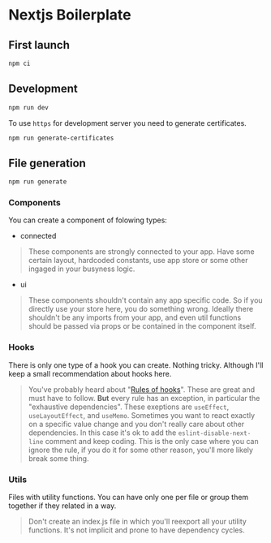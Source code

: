 # Nextjs Boilerplate

## First launch

```bash
npm ci
```

## Development

```bash
npm run dev
```

To use `https` for development server you need to generate certificates.

```bash
npm run generate-certificates
```

## File generation

```bash
npm run generate
```

### Components

You can create a component of folowing types:

- connected

> These components are strongly connected to your app. Have some certain layout, hardcoded constants, use app store or some other ingaged in your busyness logic.

- ui

> These components shouldn't contain any app specific code. So if you directly use your store here, you do something wrong. Ideally there shouldn't be any imports from your app, and even util functions should be passed via props or be contained in the component itself.

### Hooks

There is only one type of a hook you can create. Nothing tricky. Although I'll keep a small recommendation about hooks here.

> You've probably heard about "[Rules of hooks](https://reactjs.org/docs/hooks-rules.html)". These are great and must have to follow. **But** every rule has an exception, in particular the "exhaustive dependencies". These exeptions are `useEffect`, `useLayoutEffect`, and `useMemo`. Sometimes you want to react exactly on a specific value change and you don't really care about other dependencies. In this case it's ok to add the `eslint-disable-next-line` comment and keep coding. This is the only case where you can ignore the rule, if you do it for some other reason, you'll more likely break some thing.

### Utils

Files with utility functions. You can have only one per file or group them together if they related in a way.

> Don't create an index.js file in which you'll reexport all your utility functions. It's not implicit and prone to have dependency cycles.
